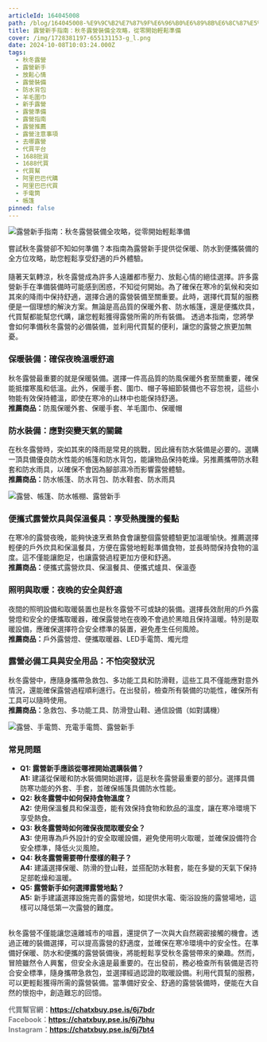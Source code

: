 ```yaml
---
articleId: 164045008
path: /blog/164045008-%E9%9C%B2%E7%87%9F%E6%96%B0%E6%89%8B%E6%8C%87%E5%8D%97%EF%BC%9A%E7%A7%8B%E5%86%AC%E9%9C%B2%E7%87%9F%E8%A3%9D%E5%82%99%E5%85%A8%E6%94%BB%E7%95%A5%EF%BC%8C%E5%BE%9E%E9%9B%B6%E9%96%8B%E5%A7%8B%E8%BC%95%E9%AC%86%E6%BA%96%E5%82%99
title: 露營新手指南：秋冬露營裝備全攻略，從零開始輕鬆準備
cover: /img/1728381197-655131153-g_l.png
date: 2024-10-08T10:03:24.000Z
tags:
  - 秋冬露營
  - 露營新手
  - 放鬆心情
  - 露營裝備
  - 防水背包
  - 羊毛圍巾
  - 新手露營
  - 露營準備
  - 露營指南
  - 露營推薦
  - 露營注意事項
  - 去哪露營
  - 代買平台
  - 1688批貨
  - 1688代買
  - 代買幫
  - 阿里巴巴代購
  - 阿里巴巴代買
  - 手電筒
  - 帳篷
pinned: false
---
```

  <p><img alt="露營新手指南：秋冬露營裝備全攻略，從零開始輕鬆準備" src="/img/1728381197-655131153-g_l.png" title="露營新手指南：秋冬露營裝備全攻略，從零開始輕鬆準備"></p>

<p>嘗試秋冬露營卻不知如何準備？本指南為露營新手提供從保暖、防水到便攜裝備的全方位攻略，助您輕鬆享受舒適的戶外體驗。<br>
<br>
隨著天氣轉涼，秋冬露營成為許多人遠離都市壓力、放鬆心情的絕佳選擇。許多露營新手在準備裝備時可能感到困惑，不知從何開始。為了確保在寒冷的氣候和突如其來的降雨中保持舒適，選擇合適的露營裝備至關重要。此時，選擇代買幫的服務便是一個理想的解決方案。無論是高品質的保暖外套、防水帳篷，還是便攜炊具，代買幫都能幫您代購，讓您輕鬆獲得露營所需的所有裝備。 透過本指南，您將學會如何準備秋冬露營的必備裝備，並利用代買幫的便利，讓您的露營之旅更加無憂。</p>

<h3><strong>保暖裝備：確保夜晚溫暖舒適</strong></h3>

<p>秋冬露營最重要的就是保暖裝備。選擇一件高品質的防風保暖外套至關重要，確保能抵擋寒風和低溫。此外，保暖手套、圍巾、帽子等細節裝備也不容忽視，這些小物能有效保持體溫，即使在寒冷的山林中也能保持舒適。<br>
<strong>推薦商品：</strong>防風保暖外套、保暖手套、羊毛圍巾、保暖帽</p>

<h3><strong>防水裝備：應對突變天氣的關鍵</strong></h3>

<p>在秋冬露營時，突如其來的降雨是常見的挑戰，因此擁有防水裝備是必要的。選購一頂具備優良防水性能的帳篷和防水背包，能讓物品保持乾燥。另推薦攜帶防水鞋套和防水雨具，以確保不會因為腳部濕冷而影響露營體驗。<br>
<strong>推薦商品：</strong>防水帳篷、防水背包、防水鞋套、防水雨具</p>

<p><img alt="露營、帳篷、防水帳棚、露營新手" src="/img/1728381217-2818539236-g_l.jpg" title="帳篷示意圖"></p>

<h3><strong>便攜式露營炊具與保溫餐具：享受熱騰騰的餐點</strong></h3>

<p>在寒冷的露營夜晚，能夠快速烹煮熱食會讓整個露營體驗更加溫暖愉快。推薦選擇輕便的戶外炊具和保溫餐具，方便在露營地輕鬆準備食物，並長時間保持食物的溫度。這不僅能讓飽足，也讓露營過程更加方便和舒適。<br>
<strong>推薦商品：</strong>便攜式露營炊具、保溫餐具、便攜式爐具、保溫壺</p>

<h3><strong>照明與取暖：夜晚的安全與舒適</strong></h3>

<p>夜間的照明設備和取暖裝置也是秋冬露營不可或缺的裝備。選擇長效耐用的戶外露營燈和安全的便攜取暖器，確保露營地在夜晚不會過於黑暗且保持溫暖。特別是取暖設備，應確保選擇符合安全標準的裝置，避免產生任何風險。<br>
<strong>推薦商品：</strong>戶外露營燈、便攜取暖器、LED手電筒、燭光燈</p>

<h3><strong>露營必備工具與安全用品：不怕突發狀況</strong></h3>

<p>秋冬露營中，應隨身攜帶急救包、多功能工具和防滑鞋，這些工具不僅能應對意外情況，還能確保露營過程順利進行。在出發前，檢查所有裝備的功能性，確保所有工具可以隨時使用。<br>
<strong>推薦商品：</strong>急救包、多功能工具、防滑登山鞋、通信設備（如對講機）</p>

<p><img alt="露營、手電筒、充電手電筒、露營新手" src="/img/1728381224-2385153773-g_l.png" title="手電筒示意圖"></p>

<h3><strong>常見問題</strong></h3>

<ul>
	<li><strong>Q1: 露營新手應該從哪裡開始選購裝備？</strong><br>
	<strong>A1: </strong>建議從保暖和防水裝備開始選擇，這是秋冬露營最重要的部分。選擇具備防寒功能的外套、手套，並確保帳篷具備防水性能。</li>
	<li><strong>Q2: 秋冬露營中如何保持食物溫度？</strong><br>
	<strong>A2:</strong> 使用保溫餐具和保溫壺，能有效保持食物和飲品的溫度，讓在寒冷環境下享受熱食。</li>
	<li><strong>Q3: 秋冬露營時如何確保夜間取暖安全？</strong><br>
	<strong>A3:</strong> 使用專為戶外設計的安全取暖設備，避免使用明火取暖，並確保設備符合安全標準，降低火災風險。</li>
	<li><strong>Q4: 秋冬露營需要帶什麼樣的鞋子？</strong><br>
	<strong>A4:</strong> 建議選擇保暖、防滑的登山鞋，並搭配防水鞋套，能在多變的天氣下保持足部乾燥和溫暖。</li>
	<li><strong>Q5: 露營新手如何選擇露營地點？</strong><br>
	<strong>A5:</strong> 新手建議選擇設施完善的露營地，如提供水電、衛浴設施的露營場地，這樣可以降低第一次露營的難度。</li>
</ul>

<p><br>
秋冬露營不僅能讓您遠離城市的喧囂，還提供了一次與大自然親密接觸的機會。透過正確的裝備選擇，可以提高露營的舒適度，並確保在寒冷環境中的安全性。在準備好保暖、防水和便攜的露營裝備後，將能輕鬆享受秋冬露營帶來的樂趣。然而，冒險雖然令人興奮，但安全永遠是最重要的。在出發前，務必檢查所有裝備是否符合安全標準，隨身攜帶急救包，並選擇經過認證的取暖設備。利用代買幫的服務，可以更輕鬆獲得所需的露營裝備。當準備好安全、舒適的露營裝備時，便能在大自然的懷抱中，創造難忘的回憶。</p>

<p><strong><span style="--original-color:#212529; color:#7a7c7f" textcolor="#212529">代買幫官網：</span></strong><a href="https://chatxbuy.pse.is/6j7bdr"><strong>https://chatxbuy.pse.is/6j7bdr</strong></a><br>
<strong><span style="--original-color:#212529; color:#7a7c7f" textcolor="#212529">Facebook：</span></strong><a href="https://chatxbuy.pse.is/6j7bhu"><strong>https://chatxbuy.pse.is/6j7bhu</strong></a><br>
<strong><span style="--original-color:#212529; color:#7a7c7f" textcolor="#212529">Instagram：</span><a href="https://chatxbuy.pse.is/6j7bt4">https://chatxbuy.pse.is/6j7bt4</a></strong></p>

  